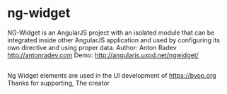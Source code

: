 # ng-widget

NG-Widget is an AngularJS project with an isolated module that can be integrated inside other AngularJS application and used by configuring its own directive and using proper data. 
Author: Anton Radev
http://antonradev.com
Demo:
http://angularjs.uxpd.net/ngwidget/

##
Ng Widget elements are used in the UI development of https://bvop.org
Thanks for supporting,
The creator
